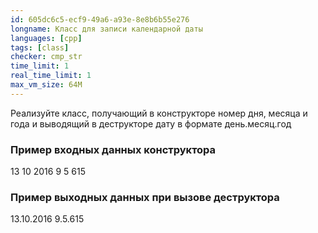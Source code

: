 ```yaml
---
id: 605dc6c5-ecf9-49a6-a93e-8e8b6b55e276
longname: Класс для записи календарной даты
languages: [cpp]
tags: [class]
checker: cmp_str
time_limit: 1
real_time_limit: 1
max_vm_size: 64M
---
```


Реализуйте класс, получающий в конструкторе номер дня, месяца и года и выводящий в деструкторе дату в формате день.месяц.год

### Пример входных данных конструктора

13 10 2016
9 5 615

### Пример выходных данных при вызове деструктора

13.10.2016
9.5.615
